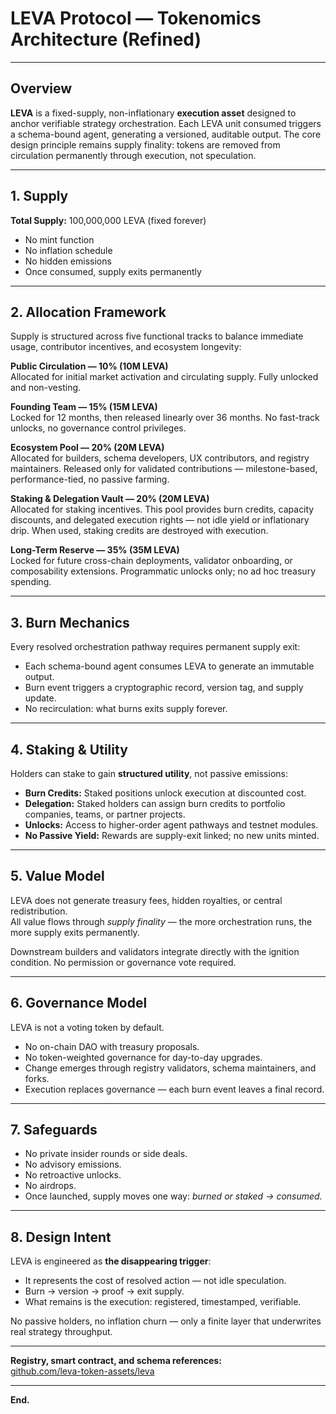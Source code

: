 # LEVA Protocol — Tokenomics Architecture (Refined)

---

## Overview

**LEVA** is a fixed-supply, non-inflationary **execution asset** designed to anchor verifiable strategy orchestration. Each LEVA unit consumed triggers a schema-bound agent, generating a versioned, auditable output. The core design principle remains supply finality: tokens are removed from circulation permanently through execution, not speculation.

---

## 1. Supply

**Total Supply:** 100,000,000 LEVA (fixed forever)  
- No mint function  
- No inflation schedule  
- No hidden emissions  
- Once consumed, supply exits permanently

---

## 2. Allocation Framework

Supply is structured across five functional tracks to balance immediate usage, contributor incentives, and ecosystem longevity:

**Public Circulation — 10% (10M LEVA)**  
Allocated for initial market activation and circulating supply. Fully unlocked and non-vesting.

**Founding Team — 15% (15M LEVA)**  
Locked for 12 months, then released linearly over 36 months. No fast-track unlocks, no governance control privileges.

**Ecosystem Pool — 20% (20M LEVA)**  
Allocated for builders, schema developers, UX contributors, and registry maintainers. Released only for validated contributions — milestone-based, performance-tied, no passive farming.

**Staking & Delegation Vault — 20% (20M LEVA)**  
Allocated for staking incentives. This pool provides burn credits, capacity discounts, and delegated execution rights — not idle yield or inflationary drip. When used, staking credits are destroyed with execution.

**Long-Term Reserve — 35% (35M LEVA)**  
Locked for future cross-chain deployments, validator onboarding, or composability extensions. Programmatic unlocks only; no ad hoc treasury spending.

---

## 3. Burn Mechanics

Every resolved orchestration pathway requires permanent supply exit:
- Each schema-bound agent consumes LEVA to generate an immutable output.
- Burn event triggers a cryptographic record, version tag, and supply update.
- No recirculation: what burns exits supply forever.

---

## 4. Staking & Utility

Holders can stake to gain **structured utility**, not passive emissions:

- **Burn Credits:** Staked positions unlock execution at discounted cost.
- **Delegation:** Staked holders can assign burn credits to portfolio companies, teams, or partner projects.
- **Unlocks:** Access to higher-order agent pathways and testnet modules.
- **No Passive Yield:** Rewards are supply-exit linked; no new units minted.

---

## 5. Value Model

LEVA does not generate treasury fees, hidden royalties, or central redistribution.  
All value flows through *supply finality* — the more orchestration runs, the more supply exits permanently.

Downstream builders and validators integrate directly with the ignition condition. No permission or governance vote required.

---

## 6. Governance Model

LEVA is not a voting token by default.  
- No on-chain DAO with treasury proposals.
- No token-weighted governance for day-to-day upgrades.
- Change emerges through registry validators, schema maintainers, and forks.
- Execution replaces governance — each burn event leaves a final record.

---

## 7. Safeguards

- No private insider rounds or side deals.  
- No advisory emissions.  
- No retroactive unlocks.  
- No airdrops.  
- Once launched, supply moves one way: *burned or staked → consumed.*

---

## 8. Design Intent

LEVA is engineered as **the disappearing trigger**:
- It represents the cost of resolved action — not idle speculation.
- Burn → version → proof → exit supply.
- What remains is the execution: registered, timestamped, verifiable.

No passive holders, no inflation churn — only a finite layer that underwrites real strategy throughput.

---

**Registry, smart contract, and schema references:**  
[github.com/leva-token-assets/leva](https://github.com/leva-token-assets/leva)

---

**End.**
